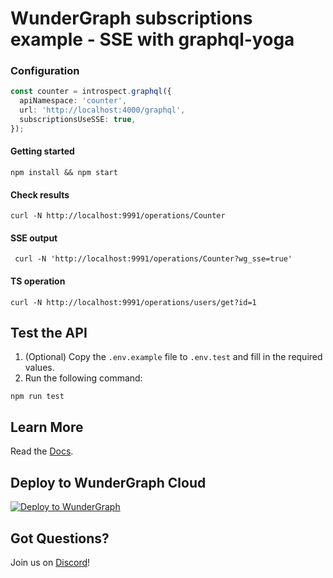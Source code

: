 # WunderGraph subscriptions example - SSE with graphql-yoga

### Configuration

```typescript
const counter = introspect.graphql({
  apiNamespace: 'counter',
  url: 'http://localhost:4000/graphql',
  subscriptionsUseSSE: true,
});
```

#### Getting started

```shell
npm install && npm start
```

#### Check results

```shell
curl -N http://localhost:9991/operations/Counter
```

#### SSE output

```shell
 curl -N 'http://localhost:9991/operations/Counter?wg_sse=true'
```

#### TS operation

```shell
curl -N http://localhost:9991/operations/users/get?id=1
```

## Test the API

1. (Optional) Copy the `.env.example` file to `.env.test` and fill in the required values.
2. Run the following command:

```shell
npm run test
```

## Learn More

Read the [Docs](https://wundergraph.com/docs).

## Deploy to WunderGraph Cloud

[![Deploy to WunderGraph](https://wundergraph.com/button)](https://cloud.wundergraph.com/new/clone?templateName=graphql-yoga-subscriptions)

## Got Questions?

Join us on [Discord](https://wundergraph.com/discord)!
